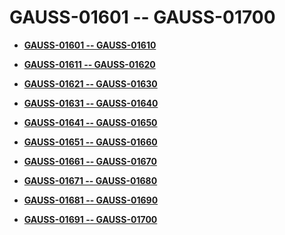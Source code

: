 # GAUSS-01601 -- GAUSS-01700<a name="EN-US_TOPIC_0302073566"></a>

-   **[GAUSS-01601 -- GAUSS-01610](gauss-01601----gauss-01610.md)**  

-   **[GAUSS-01611 -- GAUSS-01620](gauss-01611----gauss-01620.md)**  

-   **[GAUSS-01621 -- GAUSS-01630](gauss-01621----gauss-01630.md)**  

-   **[GAUSS-01631 -- GAUSS-01640](gauss-01631----gauss-01640.md)**  

-   **[GAUSS-01641 -- GAUSS-01650](gauss-01641----gauss-01650.md)**  

-   **[GAUSS-01651 -- GAUSS-01660](gauss-01651----gauss-01660.md)**  

-   **[GAUSS-01661 -- GAUSS-01670](gauss-01661----gauss-01670.md)**  

-   **[GAUSS-01671 -- GAUSS-01680](gauss-01671----gauss-01680.md)**  

-   **[GAUSS-01681 -- GAUSS-01690](gauss-01681----gauss-01690.md)**  

-   **[GAUSS-01691 -- GAUSS-01700](gauss-01691----gauss-01700.md)**  


